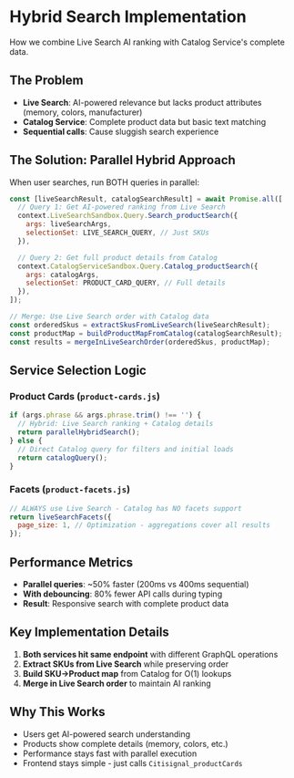# Hybrid Search Implementation

How we combine Live Search AI ranking with Catalog Service's complete data.

## The Problem

- **Live Search**: AI-powered relevance but lacks product attributes (memory, colors, manufacturer)
- **Catalog Service**: Complete product data but basic text matching
- **Sequential calls**: Cause sluggish search experience

## The Solution: Parallel Hybrid Approach

When user searches, run BOTH queries in parallel:

```javascript
const [liveSearchResult, catalogSearchResult] = await Promise.all([
  // Query 1: Get AI-powered ranking from Live Search
  context.LiveSearchSandbox.Query.Search_productSearch({
    args: liveSearchArgs,
    selectionSet: LIVE_SEARCH_QUERY, // Just SKUs
  }),

  // Query 2: Get full product details from Catalog
  context.CatalogServiceSandbox.Query.Catalog_productSearch({
    args: catalogArgs,
    selectionSet: PRODUCT_CARD_QUERY, // Full details
  }),
]);

// Merge: Use Live Search order with Catalog data
const orderedSkus = extractSkusFromLiveSearch(liveSearchResult);
const productMap = buildProductMapFromCatalog(catalogSearchResult);
const results = mergeInLiveSearchOrder(orderedSkus, productMap);
```

## Service Selection Logic

### Product Cards (`product-cards.js`)

```javascript
if (args.phrase && args.phrase.trim() !== '') {
  // Hybrid: Live Search ranking + Catalog details
  return parallelHybridSearch();
} else {
  // Direct Catalog query for filters and initial loads
  return catalogQuery();
}
```

### Facets (`product-facets.js`)

```javascript
// ALWAYS use Live Search - Catalog has NO facets support
return liveSearchFacets({
  page_size: 1, // Optimization - aggregations cover all results
});
```

## Performance Metrics

- **Parallel queries**: ~50% faster (200ms vs 400ms sequential)
- **With debouncing**: 80% fewer API calls during typing
- **Result**: Responsive search with complete product data

## Key Implementation Details

1. **Both services hit same endpoint** with different GraphQL operations
2. **Extract SKUs from Live Search** while preserving order
3. **Build SKU→Product map** from Catalog for O(1) lookups
4. **Merge in Live Search order** to maintain AI ranking

## Why This Works

- Users get AI-powered search understanding
- Products show complete details (memory, colors, etc.)
- Performance stays fast with parallel execution
- Frontend stays simple - just calls `Citisignal_productCards`
